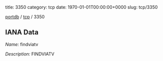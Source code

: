 title: 3350
category: tcp
date: 1970-01-01T00:00:00+0000
slug: tcp/3350

[portdb](/) / [tcp](/category/tcp.html) / 3350


## IANA Data

_Name:_ findviatv

_Description:_ FINDVIATV

